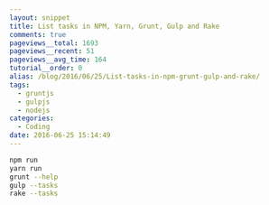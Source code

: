 ```yaml
---
layout: snippet
title: List tasks in NPM, Yarn, Grunt, Gulp and Rake
comments: true
pageviews__total: 1693
pageviews__recent: 51
pageviews__avg_time: 164
tutorial__order: 0
alias: /blog/2016/06/25/List-tasks-in-npm-grunt-gulp-and-rake/
tags:
  - gruntjs
  - gulpjs
  - nodejs
categories:
  - Coding
date: 2016-06-25 15:14:49
---
```


```bash
npm run
yarn run
grunt --help
gulp --tasks
rake --tasks
```
